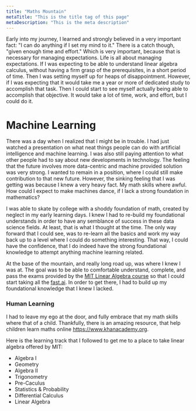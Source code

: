 ```yaml
---
title: "Maths Mountain"
metaTitle: "This is the title tag of this page"
metaDescription: "This is the meta description"
---
```


Early into my journey, I learned and strongly believed in a very important fact: "I can do anything if I set my mind to
it." There is a catch though, "given enough time and effort." Which is very important, because that is necessary for
managing expectations. Life is all about managing expectations. If I was expecting to be able to understand linear
algebra calculus, without having a firm grasp of the prerequisites, in a short period of time. Then I was setting myself
up for heaps of disappointment. However, if I was expecting that it would take me a year or more of dedicated study to
accomplish that task. Then I could start to see myself actually being able to accomplish that objective. It would take a
lot of time, work, and effort, but I could do it.

# Machine Learning

There was a day when I realized that I might be in trouble. I had just watched a presentation on what neat things people
can do with artificial intelligence and machine learning. I was also still paying attention to what other people had to
say about new developments in technology. The feeling that the future involves more data-centric and machine provided
solution was very strong. I wanted to remain in a position, where I could still make contribution to that new future.
However, the sinking feeling that I was getting was because I knew a very heavy fact. My math skills where awful. How
could I expect to make machines dance, if I lack a strong foundation in mathematics?

I was able to skate by college with a shoddy foundation of math, created by neglect in my early learning days. I knew I
had to re-build my foundational understands in order to have any semblance of success in these data science fields. At
least, that is what I thought at the time. The only way forward that I could see, was to re-learn all the basics and
work my way back up to a level where I could do something interesting. That way, I could have the confidence, that I do
indeed have the strong foundational knowledge to attempt anything machine learning related.

At the base of the mountain, and really long road up, was where I knew I was at. The goal was to be able to comfortable
understand, complete, and pass the exams provided by
the [MIT Linear Algebra course](https://ocw.mit.edu/courses/mathematics/18-06-linear-algebra-spring-2010/) so that I
could start taking all the [fast.ai](https://www.fast.ai/). In order to get there, I had to build up my foundational
knowledge that I knew I lacked.

### Human Learning

I had to leave my ego at the door, and fully embrace that my math skills where that of a child.
Thankfully, there is an amazing resource, that help children learn maths online https://www.khanacademy.org.

Here is the learning track that I followed to get me to a place to take linear algebra offered by MIT:

- Algebra I
- Geometry
- Algebra II
- Trigonometry
- Pre-Caculus
- Statistics & Probability
- Differential Calculus
- Linear Algebra
